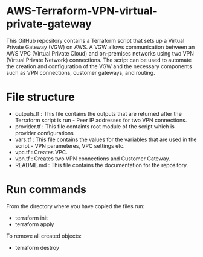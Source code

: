 # AWS-Terraform-VPN-virtual-private-gateway

This GitHub repository contains a Terraform script that sets up a Virtual Private Gateway (VGW) on AWS. A VGW allows communication between an AWS VPC (Virtual Private Cloud) and on-premises networks using two VPN (Virtual Private Network) connections. The script can be used to automate the creation and configuration of the VGW and the necessary components such as VPN connections, customer gateways, and routing.


# File structure
- outputs.tf : This file contains the outputs that are returned after the Terraform script is run - Peer IP addresses for two VPN connections.
- provider.tf : This file containts root module of the script which is provider configurations
- vars.tf : This file contains the values for the variables that are used in the script - VPN parameteres, VPC settings etc.
- vpc.tf : Creates VPC.
- vpn.tf : Creates two VPN connections and Customer Gateway.
- README.md : This file contains the documentation for the repository.

# Run commands
From the directory where you have copied the files run:
- terraform init
- terraform apply

To remove all created objects:
- terraform destroy

